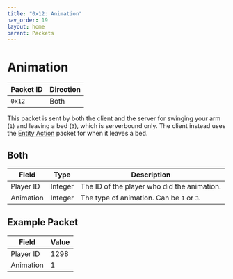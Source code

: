 ```yaml
---
title: "0x12: Animation"
nav_order: 19
layout: home
parent: Packets
---
```


# Animation

| Packet ID | Direction |
| --------- | --------- |
| `0x12`    | Both      |

This packet is sent by both the client and the server for swinging your arm (`1`) and leaving a bed (`3`), which is serverbound only. The client instead uses the [Entity Action](019-entity-action.md) packet for when it leaves a bed.

## Both

| Field     | Type    | Description                                 |
| --------- | ------- | ------------------------------------------- |
| Player ID | Integer | The ID of the player who did the animation. |
| Animation | Integer | The type of animation. Can be `1` or `3`.   |

## Example Packet

| Field | Value | 
| --- | --- |
| Player ID | 1298 |
| Animation | 1 |